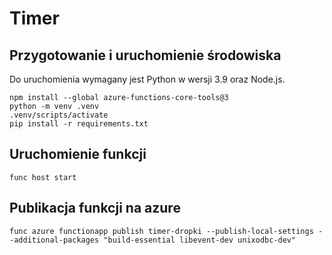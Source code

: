 # Timer

## Przygotowanie i uruchomienie środowiska
Do uruchomienia wymagany jest Python w wersji 3.9 oraz Node.js.
```
npm install --global azure-functions-core-tools@3
python -m venv .venv
.venv/scripts/activate
pip install -r requirements.txt
```

## Uruchomienie funkcji
```
func host start
```

## Publikacja funkcji na azure
```
func azure functionapp publish timer-dropki --publish-local-settings --additional-packages "build-essential libevent-dev unixodbc-dev"
```